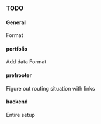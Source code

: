 ### TODO
#### General
Format
#### portfolio
Add data
Format
#### prefrooter
Figure out routing situation with links

#### backend
Entire setup
